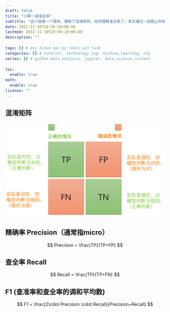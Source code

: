 ```yaml
---
draft: false
title: "小解一波准召率"
subtitle: "这个就像一个程序，理解了混淆矩阵，自然理解准召率了，本文通过一张图让你轻松理解混淆矩阵的内涵！"
date: 2022-11-30T10:50:18+08:00
lastmod: 2022-11-30T10:50:18+08:00
description: ""

tags: [] # env linux mac py tools win task
categories: [] # tutorial, technology_log, machine_learning, nlp
series: [] # python_data_analysis, jupyter, data_science_contest

toc:
  enable: true
math:
  enable: true
license: ""
---
```


## 混淆矩阵

<img src="MD_img/confusion matrix.png" alt="confusion_matrix"  />

## 精确率 Precision（通常指micro）

$$
Precision = \frac{TP}{TP+FP}
$$



## 查全率 Recall

$$
Recall = \frac{TP}{TP+FN}
$$

## F1 (查准率和查全率的调和平均数)

$$
F1 = \frac{2\cdot Precision \cdot Recall}{Precision+Recall}
$$



